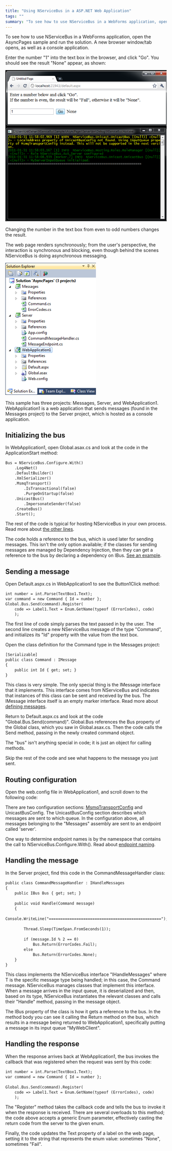 ```yaml
---
title: "Using NServiceBus in a ASP.NET Web Application"
tags: ""
summary: "To see how to use NServiceBus in a WebForms application, open the AsyncPages sample and run the solution. A new browser window/tab opens, as well as a console application."
---
```


To see how to use NServiceBus in a WebForms application, open the AsyncPages sample and run the solution. A new browser window/tab opens, as well as a console application.

Enter the number "1" into the text box in the browser, and click "Go". You should see the result "None" appear, as shown:

![AsyncPages sample running](asyncpages_running.png "AsyncPages sample running")

Changing the number in the text box from even to odd numbers changes the result.

The web page renders synchronously; from the user's perspective, the interaction is synchronous and blocking, even though behind the scenes NServiceBus is doing asynchronous messaging.

![AsyncPages sample](asyncpages.png "AsyncPages sample")

This sample has three projects: Messages, Server, and WebApplication1. WebApplication1 is a web application that sends messages (found in the Messages project) to the Server project, which is hosted as a console application.

Initializing the bus
--------------------

In WebApplication1, open Global.asax.cs and look at the code in the ApplicationStart method:

    Bus = NServiceBus.Configure.With()
        .Log4Net()
        .DefaultBuilder()
        .XmlSerializer()
        .MsmqTransport()
            .IsTransactional(false)
            .PurgeOnStartup(false)
        .UnicastBus()
            .ImpersonateSender(false)
        .CreateBus()
        .Start();

The rest of the code is typical for hosting NServiceBus in your own process. Read more about [the other lines](hosting-nservicebus-in-your-own-process.md).

The code holds a reference to the bus, which is used later for sending messages. This isn't the only option available; if the classes for sending messages are managed by Dependency Injection, then they can get a reference to the bus by declaring a dependency on IBus. [See an example](how-do-i-get-a-reference-to-ibus-in-my-message-handler.md).

Sending a message
-----------------

Open Default.aspx.cs in WebApplication1 to see the Button1Click method:

    int number = int.Parse(TextBox1.Text);
    var command = new Command { Id = number };
    Global.Bus.Send(command).Register(
        code => Label1.Text = Enum.GetName(typeof (ErrorCodes), code)
        );

The first line of code simply parses the text passed in by the user. The second line creates a new NServiceBus message of the type "Command", and initializes its "Id" property with the value from the text box.

Open the class definition for the Command type in the Messages project:

    [Serializable]
    public class Command : IMessage
    {
        public int Id { get; set; }
    }

This class is very simple. The only special thing is the IMessage interface that it implements. This interface comes from NServiceBus and indicates that instances of this class can be sent and received by the bus. The IMessage interface itself is an empty marker interface. Read more about [defining messages](how-do-i-define-a-message.md).

Return to Default.aspx.cs and look at the code
"Global.Bus.Send(command)". Global.Bus references the Bus property of the Global class, which you saw in Global.asax.cs. Then the code calls the Send method, passing in the newly created command object.

The "bus" isn't anything special in code; it is just an object for calling methods.

Skip the rest of the code and see what happens to the message you just sent.

Routing configuration
---------------------

Open the web.config file in WebApplication1, and scroll down to the following code:







There are two configuration sections:
[MsmqTransportConfig](msmqtransportconfig.md) and UnicastBusConfig. The UnicastBusConfig section describes which messages are sent to which queue. In the configuration above, all messages belonging to the
"Messages" assembly are sent to an endpoint called 'server'.

One way to determine endpoint names is by the namespace that contains the call to NServiceBus.Configure.With(). Read about [endpoint naming](how-to-specify-your-input-queue-name.md).

Handling the message
--------------------

In the Server project, find this code in the CommandMessageHandler class:

    public class CommandMessageHandler : IHandleMessages
    {
        public IBus Bus { get; set; }

        public void Handle(Command message)
        {
            Console.WriteLine("=================================================");

            Thread.Sleep(TimeSpan.FromSeconds(1));

            if (message.Id % 2 == 0)
                Bus.Return(ErrorCodes.Fail);
            else 
                Bus.Return(ErrorCodes.None);
        }
    }

This class implements the NServiceBus interface "IHandleMessages<t>" where T is the specific message type being handled; in this case, the Command message. NServiceBus manages classes that implement this interface. When a message arrives in the input queue, it is deserialized and then, based on its type, NServiceBus instantiates the relevant classes and calls their "Handle" method, passing in the message object.

The IBus property of the class is how it gets a reference to the bus. In the method body you can see it calling the Return method on the bus, which results in a message being returned to WebApplication1, specifically putting a message in its input queue "MyWebClient".

Handling the response
---------------------

When the response arrives back at WebApplication1, the bus invokes the callback that was registered when the request was sent by this code:

    int number = int.Parse(TextBox1.Text);
    var command = new Command { Id = number };

    Global.Bus.Send(command).Register(
        code => Label1.Text = Enum.GetName(typeof (ErrorCodes), code)
        );

The "Register" method takes the callback code and tells the bus to invoke it when the response is received. There are several overloads to this method; the code above accepts a generic Enum parameter, effectively casting the return code from the server to the given enum.

Finally, the code updates the Text property of a label on the web page, setting it to the string that represents the enum value: sometimes
"None", sometimes "Fail".

